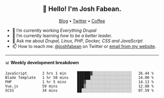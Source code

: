 <h2 align="center">👋 Hello! I'm Josh Fabean.</h2>
<p align="center">
  <a href="https://joshfabean.com">Blog</a> •
  <a href="https://twitter.com/fabean">Twitter</a> •
  <a href="https://www.buymeacoffee.com/LSxne6Yr4">Coffee</a>
</p>

- 🔭 I’m currently working *Everything Drupal*
- 🌱 I’m currently learning *how to be a better leader.*
- 💬 Ask me about *Drupal, Linux, PHP, Docker, CSS and JavaScript*
- 📫 How to reach me: [@joshfabean](https://twitter.com/joshfabean) on Twitter or [email from my website](https://joshfabean.com).

-------

📊 **Weekly development breakdown**
<!--START_SECTION:waka-->
```text
JavaScript       2 hrs 1 min     ██████▓░░░░░░░░░░░░░░░░░░   26.44 % 
Blade Template   1 hr 50 mins    ██████░░░░░░░░░░░░░░░░░░░   24.00 % 
PHP              1 hr 5 mins     ███▓░░░░░░░░░░░░░░░░░░░░░   14.13 % 
Vue.js           59 mins         ███▒░░░░░░░░░░░░░░░░░░░░░   12.88 % 
SCSS             34 mins         ██░░░░░░░░░░░░░░░░░░░░░░░   07.59 % 
```
<!--END_SECTION:waka-->

<!--
**fabean/fabean** is a ✨ _special_ ✨ repository because its `README.md` (this file) appears on your GitHub profile.

Here are some ideas to get you started:

- 🔭 I’m currently working on ...
- 🌱 I’m currently learning ...
- 👯 I’m looking to collaborate on ...
- 🤔 I’m looking for help with ...
- 💬 Ask me about ...
- 📫 How to reach me: ...
- 😄 Pronouns: ...
- ⚡ Fun fact: ...
-->
